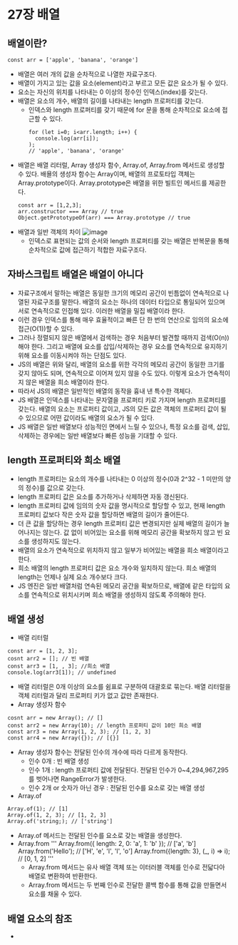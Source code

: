 27장 배열
===

배열이란?
---
```
const arr = ['apple', 'banana', 'orange']
```
- 배열은 여러 개의 값을 순차적으로 나열한 자료구조다.
- 배열이 가지고 있는 값을 요소(element)라고 부르고 모든 값은 요소가 될 수 있다.
- 요소는 자신의 위치를 나타내는 0 이상의 정수인 인덱스(index)를 갖는다.
- 배열은 요소의 개수, 배열의 길이를 나타내는 length 프로퍼티를 갖는다.
  - 인덱스와 length 프로퍼티를 갖기 때문에 for 문을 통해 순차적으로 요소에 접근할 수 있다.
    ```
    for (let i=0; i<arr.length; i++) {
      console.log(arr[i]);
    );
    // 'apple', 'banana', 'orange'
    ```
- 배열은 배열 리터럴, Array 생성자 함수, Array.of, Array.from 메서드로 생성할 수 있다. 배욜의 생성자 함수는 Array이며, 배열의 프로토타입 객체는 Array.prototype이다. Array.prototype은 배열을 위한 빌트인 메서드를 제공한다.
  ```
  const arr = [1,2,3];
  arr.constructor === Array // true
  Object.getPrototypeOf(arr) === Array.prototype // true
  ```
- 배열과 일반 객체의 차이
  ![image](https://github.com/user-attachments/assets/4113ec06-fd9c-42df-818f-2dfd96e6cf6d)
  - 인덱스로 표현되는 값의 순서와 length 프로퍼티를 갖는 배열은 반복문을 통해 순차적으로 값에 접근하기 적합한 자료구조다.

자바스크립트 배열은 배열이 아니다
---
- 자료구조에서 말하는 배열은 동일한 크기의 메모리 공간이 빈틈없이 연속적으로 나열된 자료구조를 말한다. 배열의 요소는 하나의 데이터 타입으로 통일되어 있으며 서로 연속적으로 인접해 있다. 이러한 배열을 밀집 배열이라 한다.
- 이런 경우 인덱스를 통해 매우 효율적이고 빠른 단 한 번의 연산으로 임의의 요소에 접근(O(1))할 수 있다.
- 그러나 정렬되지 않은 배열에서 검색하는 경우 처음부터 발견할 때까지 검색(O(n))해야 한다. 그리고 배열에 요소를 삽입/삭제하는 경우 요소를 연속적으로 유지하기 위해 요소를 이동시켜야 하는 단점도 있다.
- JS의 배열은 위와 달리, 배열의 요소를 위한 각각의 메모리 공간이 동일한 크기를 갖지 않아도 되며, 연속적으로 이어져 있지 않을 수도 있다. 이렇게 요소가 연속적이지 않은 배열을 희소 배열이라 한다.
- 따라서 JS의 배열은 일반적인 배열의 동작을 흉내 낸 특수한 객체다.
- JS 배열은 인덱스를 나타내는 문자열을 프로퍼티 키로 가지며 length 프로퍼티를 갖는다. 배열의 요소는 프로퍼티 값이고, JS의 모든 값은 객체의 프로퍼티 값이 될 수 있으므로 어떤 값이라도 배열의 요소가 될 수 있다.
- JS 배열은 일반 배열보다 성능적인 면에서 느릴 수 있으나, 특정 요소를 검색, 삽입, 삭제하는 경우에는 일반 배열보다 빠른 성능을 기대할 수 있다.

length 프로퍼티와 희소 배열
---
- length 프로퍼티는 요소의 개수를 나타내는 0 이상의 정수(0과 2^32 - 1 미만의 양의 정수)를 값으로 갖는다.
- length 프로퍼티 값은 요소를 추가하거나 삭제하면 자동 갱신된다.
- length 프로퍼티 값에 임의의 숫자 값을 명시적으로 할당할 수 있고, 현재 length 프로퍼티 값보다 작은 숫자 값을 할당하면 배열의 길이가 줄어든다.
- 더 큰 값을 할당하는 경우 length 프로퍼티 값은 변경되지만 실제 배열의 길이가 늘어나지는 않는다. 값 없이 비어있는 요소를 위해 메모리 공간을 확보하지 않고 빈 요소를 생성하지도 않는다.
- 배열의 요소가 연속적으로 위치하지 않고 일부가 비어있는 배열을 희소 배열이라고 한다.
- 희소 배열의 length 프로퍼티 값은 요소 개수와 일치하지 않는다. 희소 배열의 length는 언제나 실제 요소 개수보다 크다.
- JS 엔진은 일반 배열처럼 연속된 메모리 공간을 확보하므로, 배열에 같은 타입의 요소를 연속적으로 위치시키며 희소 배열을 생성하지 않도록 주의해야 한다.

배열 생성
---
- 배열 리터럴
```
const arr = [1, 2, 3];
cosnt arr2 = []; // 빈 배열
const arr3 = [1, , 3]; //희소 배열
console.log(arr3[1]); // undefined
```
  - 배열 리터럴은 0개 이상의 요소를 쉼표로 구분하여 대괄호로 묶는다. 배열 리터럴을 객체 리터럴과 달리 프로퍼티 키가 없고 값만 존재한다.
- Array 생성자 함수
```
cosnt arr = new Array(); // []
const arr2 = new Array(10); // length 프로퍼티 값이 10인 희소 배열
const arr3 = new Array(1, 2, 3); // [1, 2, 3]
const arr4 = new Array({}); // [{}]
```
  - Array 생성자 함수는 전달된 인수의 개수에 따라 다르게 동작한다.
    - 인수 0개 : 빈 배열 생성
    - 인수 1개 : length 프로퍼티 값에 전달된다. 전달된 인수가 0~4,294,967,295를 벗어나면 RangeError가 발생한다.
    - 인수 2개 or 숫자가 아닌 경우 : 전달된 인수를 요소로 갖는 배열 생성
- Array.of
```
Array.of(1); // [1]
Array.of(1, 2, 3); // [1, 2, 3]
Array.of('string;); // ['string']
```
  - Array.of 메서드는 전달된 인수를 요소로 갖는 배열을 생성한다.
- Array.from
'''
Array.from({ length: 2, 0: 'a', 1: 'b' }); // ['a', 'b']
Array.from('Hello'); // ['H', 'e', 'l', 'l', 'o']
Array.from({length: 3}, (_, i) => i); // [0, 1, 2]
'''
  -  Array.from 메서드는 유사 배열 객체 또는 이터러블 객체를 인수로 전닯다아 배열로 변환하여 반환한다.
  -  Array.from 메서드는 두 번째 인수로 전달한 콜백 함수를 통해 값을 만들면서 요소를 채울 수 있다.

배열 요소의 참조
---
- 









